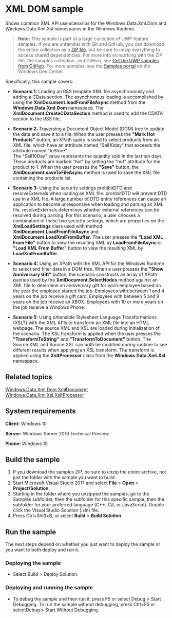 <!---
  category: Data
  samplefwlink: http://go.microsoft.com/fwlink/p/?LinkId=620639
--->

# XML DOM sample

Shows common XML API use scenarios for the Windows.Data.Xml.Dom and Windows.Data.Xml.Xsl namespaces in the Windows Runtime.

> **Note:** This sample is part of a large collection of UWP feature samples. 
> If you are unfamiliar with Git and GitHub, you can download the entire collection as a 
> [ZIP file](https://github.com/Microsoft/Windows-universal-samples/archive/master.zip), but be 
> sure to unzip everything to access shared dependencies. For more info on working with the ZIP file, 
> the samples collection, and GitHub, see [Get the UWP samples from GitHub](https://aka.ms/ovu2uq). 
> For more samples, see the [Samples portal](https://aka.ms/winsamples) on the Windows Dev Center. 

Specifically, this sample covers:

- **Scenario 1:** Loading an RSS template XML file asynchronously and adding a CData section. The asynchronous loading is accomplished by using the 
**XmlDocument.loadFromFileAsync** method from the **Windows.Data.Xml.Dom** namespace. The **XmlDocument.CreateCDataSection** method is used to add the 
CDATA section to the RSS file.

- **Scenario 2:** Traversing a Document Object Model (DOM) tree to update the data and save it to a file. When the user presses the **"Mark Hot Products"** 
button, an XPath query is used to select products from an XML file, which have an attribute named "Sell10day" that exceeds the attribute named "InStore".  
The "Sell10Day" value represents the quantity sold in the last ten days. These products are marked "hot" by setting the "hot" attribute for the product to 1. 
When the user presses the **"Save"** button, the **XmlDocument.saveToFileAsync** method is used to save the XML file containing the products list.

- **Scenario 3:** Using the security settings prohibitDTD and resolveExternals when loading an XML file. prohibitDTD will prevent DTD use in a XML file. 
A large number of DTD entity references can cause an application to become unresponsive when loading and parsing an XML file. resolveExternals determines 
whether external references can be resolved during parsing. For this scenario, a user chooses a combination of these two security settings, which are 
properties on the **XmlLoadSettings** class used with method **XmlDocument.LoadFromFileAsync** and **XmlDocument.LoadXmlFromBuffer**. The user presses 
the **"Load XML From File"** button to view the resulting XML by **LoadFromFileAsync** or **"Load XML From Buffer"** button to view the resulting XML by **LoadXmlFromBuffer**.

- **Scenario 4:** Using an XPath with the XML API for the Windows Runtime to select and filter data in a DOM tree. When a user presses the **"Show Anniversary Gift"** 
button, the scenario constructs an array of XPath queries used by the **XmlDocument.SelectNodes** method against an XML file to determine an anniversary gift for 
each employee based on the year the employee started the job. Employees with between 1 and 4 years on the job receive a gift card. Employees with between 5 and 9 years 
on the job receive an XBOX. Employees with 10 or more years on the job receive a Windows Phone.

- **Scenario 5:** Using eXtensible Stylesheet Language Transformations (XSLT) with the XML APIs to transform an XML file into an HTML webpage. The source XML and XSL 
are loaded during initialization of the scenario. The XSL transform is applied when the user presses the **"TransformToString"** and **"TransformToDocument"** button. 
The Source XML and Source XSL can both be modified during runtime to see different results when applying an XSL transform. The transform is applied using the 
**XsltProcessor** class from the **Windows.Data.Xml.Xsl** namespace.

## Related topics

[Windows.Data.Xml.Dom.XmlDocument](https://msdn.microsoft.com/library/windows/apps/br206173)  
[Windows.Data.Xml.Xsl.XsltProcessor](https://msdn.microsoft.com/library/windows/apps/windows.data.xml.xsl.xsltprocessor.aspx)  

## System requirements

**Client:** Windows 10

**Server:** Windows Server 2016 Technical Preview

**Phone:** Windows 10

## Build the sample

1. If you download the samples ZIP, be sure to unzip the entire archive, not just the folder with the sample you want to build. 
2. Start Microsoft Visual Studio 2017 and select **File** \> **Open** \> **Project/Solution**.
3. Starting in the folder where you unzipped the samples, go to the Samples subfolder, then the subfolder for this specific sample, then the subfolder for your preferred language (C++, C#, or JavaScript). Double-click the Visual Studio Solution (.sln) file.
4. Press Ctrl+Shift+B, or select **Build** \> **Build Solution**.

## Run the sample

The next steps depend on whether you just want to deploy the sample or you want to both deploy and run it.

### Deploying the sample

- Select Build > Deploy Solution. 

### Deploying and running the sample

- To debug the sample and then run it, press F5 or select Debug >  Start Debugging. To run the sample without debugging, press Ctrl+F5 or selectDebug > Start Without Debugging. 
